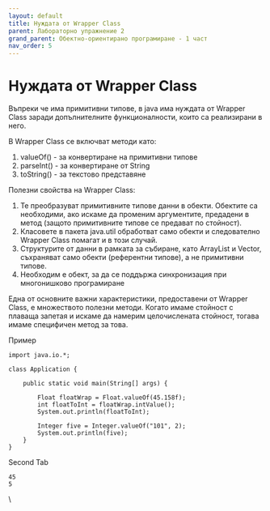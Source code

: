 ```yaml
---
layout: default
title: Нуждата от Wrapper Class
parent: Лабораторно упражнение 2
grand_parent: Обектно-ориентирано програмиране - 1 част
nav_order: 5
---
```

# Нуждата от Wrapper Class

Въпреки че има примитивни типове, в java има нуждата от Wrapper Class заради допълнителните функционалности, които са реализирани в него.

В Wrapper Class се включват методи като:

1. valueOf() - за конвертиране на примитивни типове
2. parseInt() - за конвертиране от String
3. toString() - за текстово представяне



Полезни свойства на Wrapper Class:

1. Те преобразуват примитивните типове данни в обекти. Обектите са необходими, ако искаме да променим аргументите, предадени в метод (защото примитивните типове се предават по стойност).
2. Класовете в пакета java.util обработват само обекти и следователно Wrapper Class помагат и в този случай.
3. Структурите от данни в рамката за събиране, като ArrayList и Vector, съхраняват само обекти (референтни типове), а не примитивни типове.
4. Необходим е обект, за да се поддържа синхронизация при многонишково програмиране

Една от основните важни характеристики, предоставени от Wrapper Class, е множеството полезни методи. Когато имаме стойност с плаваща запетая и искаме да намерим целочислената стойност, тогава имаме специфичен метод за това.


Пример
```
import java.io.*;
 
class Application {
 
    public static void main(String[] args) {
 
        Float floatWrap = Float.valueOf(45.158f);
        int floatToInt = floatWrap.intValue();
        System.out.println(floatToInt);
 
        Integer five = Integer.valueOf("101", 2);
        System.out.println(five);
    }
}
```


Second Tab
```
45
5
```



\
